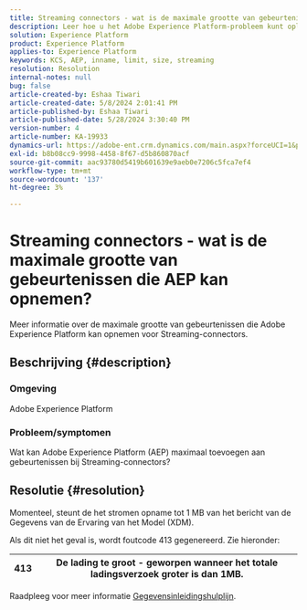 ```yaml
---
title: Streaming connectors - wat is de maximale grootte van gebeurtenissen die AEP kan opnemen?
description: Leer hoe u het Adobe Experience Platform-probleem kunt oplossen waarbij streaming opname tot 1 MB Experience Data Model-bericht ondersteunt.
solution: Experience Platform
product: Experience Platform
applies-to: Experience Platform
keywords: KCS, AEP, inname, limit, size, streaming
resolution: Resolution
internal-notes: null
bug: false
article-created-by: Eshaa Tiwari
article-created-date: 5/8/2024 2:01:41 PM
article-published-by: Eshaa Tiwari
article-published-date: 5/28/2024 3:30:40 PM
version-number: 4
article-number: KA-19933
dynamics-url: https://adobe-ent.crm.dynamics.com/main.aspx?forceUCI=1&pagetype=entityrecord&etn=knowledgearticle&id=0775917c-430d-ef11-9f8a-6045bd006793
exl-id: b8b08cc9-9998-4458-8f67-d5b860870acf
source-git-commit: aac93780d5419b601639e9aeb0e7206c5fca7ef4
workflow-type: tm+mt
source-wordcount: '137'
ht-degree: 3%

---
```


# Streaming connectors - wat is de maximale grootte van gebeurtenissen die AEP kan opnemen?


Meer informatie over de maximale grootte van gebeurtenissen die Adobe Experience Platform kan opnemen voor Streaming-connectors.

## Beschrijving {#description}


### <b>Omgeving</b>

Adobe Experience Platform

### <b>Probleem/symptomen</b>

Wat kan Adobe Experience Platform (AEP) maximaal toevoegen aan gebeurtenissen bij Streaming-connectors?


## Resolutie {#resolution}


Momenteel, steunt de het stromen opname tot 1 MB van het bericht van de Gegevens van de Ervaring van het Model (XDM).

Als dit niet het geval is, wordt foutcode 413 gegenereerd. Zie hieronder:




| 413 | De lading te groot - geworpen wanneer het totale ladingsverzoek groter is dan 1MB. |
| --- | --- |




Raadpleeg voor meer informatie [Gegevensinleidingshulplijn](https://experienceleague.adobe.com/en/docs/experience-platform/ingestion/tutorials/streaming-multiple-messages).
